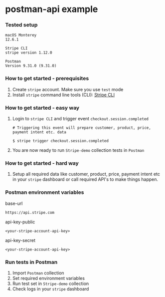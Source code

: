 # postman-api example

### Tested setup

```
macOS Monterey
12.6.1
```
```
Stripe CLI
stripe version 1.12.0
```
```
Postman
Version 9.31.0 (9.31.0)
```

### How to get started - prerequisites

1. Create `stripe` account. Make sure you use `test` mode
2. Install `stripe` command line tools (CLI): [Stripe CLI](https://stripe.com/docs/stripe-cli)

### How to get started - easy way

1. Login to `stripe CLI` and trigger event `checkout.session.completed`
   ```
   # Triggering this event will prepare customer, product, price, payment intent etc. data

   $ stripe trigger checkout.session.completed
   ```
2. You are now ready to run `Stripe-demo` collection tests in `Postman`

### How to get started - hard way

1. Setup all required data like customer, product, price, payment intent etc in your `stripe` dashboard or call required API's to make things happen.

### Postman environment variables

base-url
```
https://api.stripe.com
```

api-key-public
```
<your-stripe-account-api-key>
```

api-key-secret
```
<your-stripe-account-api-key>
```

### Run tests in Postman

1. Import `Postman` collection
2. Set required environment variables
3. Run test set in `Stripe-demo` collection
4. Check logs in your `stripe` dashboard
